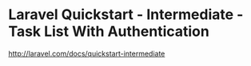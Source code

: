 # Laravel Quickstart - Intermediate - Task List With Authentication

http://laravel.com/docs/quickstart-intermediate
